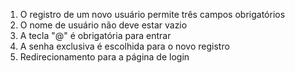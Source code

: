 1. O registro de um novo usuário permite três campos obrigatórios
2. O nome de usuário não deve estar vazio
3. A tecla "@" é obrigatória para entrar
4. A senha exclusiva é escolhida para o novo registro
5. Redirecionamento para a página de login
